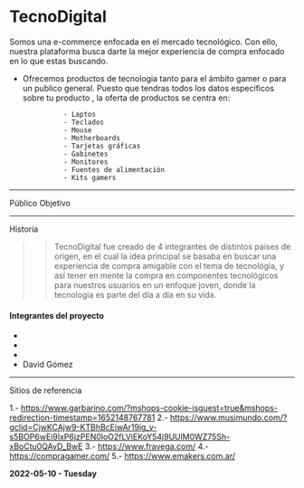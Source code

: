 <h1>TecnoDigital</h1>

Somos una e-commerce enfocada en el mercado tecnológico. Con ello, nuestra plataforma busca darte la mejor experiencia de compra enfocado en lo que estas buscando.  


- Ofrecemos productos de tecnologia tanto para el ámbito gamer o para un publico general. Puesto que tendras todos los datos especificos sobre tu producto , la oferta de productos se centra en: 

				- Laptos  
				- Teclados  
				- Mouse 
				- Motherboards 
				- Tarjetas gráficas 
				- Gabinetes 
				- Monitores 
				- Fuentes de alimentación 
				- Kits gamers
------------
Público Objetivo




------------
Historia
 
>> TecnoDigital fue creado de 4 integrantes de distintos paises de origen, en el cual la idea principal  se basaba en buscar una experiencia de compra amigable con el tema de tecnológia, y así tener en mente la compra en componentes tecnológicos para nuestros usuarios en un enfoque joven, donde la tecnologia es parte del día a día en su vida.


#### Integrantes del proyecto
- 
- 
- 
- David Gómez

------------
Sitios de referencia <br>

1.- https://www.garbarino.com/?mshops-cookie-isguest=true&mshops-redirection-timestamp=1652148767781
2.- https://www.musimundo.com/?gclid=CjwKCAjw9-KTBhBcEiwAr19ig_y-s5BOP6wEi9IxP6jzPEN0loO2fLViEKoY54j9UUlM0WZ75Sh-xBoCtu0QAvD_BwE
3.- https://www.fravega.com/
4.- https://compragamer.com/
5.- https://www.emakers.com.ar/ 


**2022-05-10 - Tuesday**

